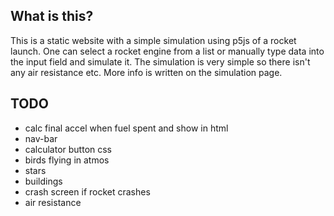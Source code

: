 ## What is this?
This is a static website with a simple simulation using p5js of a rocket launch. 
One can select a rocket engine from a list or manually type data into the input field and simulate it.
The simulation is very simple so there isn't any air resistance etc. More info is written on the simulation page.



## TODO
* calc final accel when fuel spent and show in html
* nav-bar
* calculator button css
* birds flying in atmos
* stars
* buildings
* crash screen if rocket crashes
* air resistance
